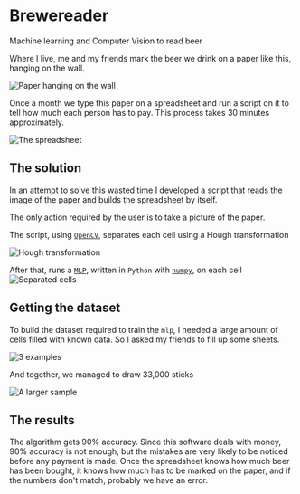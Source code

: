 # Brewereader
Machine learning and Computer Vision to read beer

Where I live, me and my friends mark the beer we drink on a paper like this, hanging on the wall.

![Paper hanging on the wall](https://raw.githubusercontent.com/ceafdc/Brewereader/master/README_Images/img1.jpg)

Once a month we type this paper on a spreadsheet and run a script on it to tell how much each person has to pay. This process takes 30 minutes approximately.

![The spreadsheet](https://raw.githubusercontent.com/ceafdc/Brewereader/master/README_Images/img7.png)

## The solution

In an attempt to solve this wasted time I developed a script that reads the image of the paper and builds the spreadsheet by itself.

The only action required by the user is to take a picture of the paper.

The script, using [`OpenCV`](http://opencv.org/), separates each cell using a Hough transformation

![Hough transformation](https://raw.githubusercontent.com/ceafdc/Brewereader/master/README_Images/img5.png)

After that, runs a [`MLP`](https://en.wikipedia.org/wiki/Multilayer_perceptron), written in `Python` with [`numpy`](http://www.numpy.org), on each cell
![Separated cells](https://raw.githubusercontent.com/ceafdc/Brewereader/master/README_Images/img6.png)

## Getting the dataset

To build the dataset required to train the `mlp`, I needed a large amount of cells filled with known data. So I asked my friends to fill up some sheets.

![3 examples](https://raw.githubusercontent.com/ceafdc/Brewereader/master/README_Images/img3.png)

And together, we managed to draw 33,000 sticks

![A larger sample](https://raw.githubusercontent.com/ceafdc/Brewereader/master/README_Images/img4.png)

## The results

The algorithm gets 90% accuracy. Since this software deals with money, 90% accuracy is not enough, but the mistakes are very likely to be noticed before any payment is made. Once the spreadsheet knows how much beer has been bought, it knows how much has to be marked on the paper, and if the numbers don't match, probably we have an error.